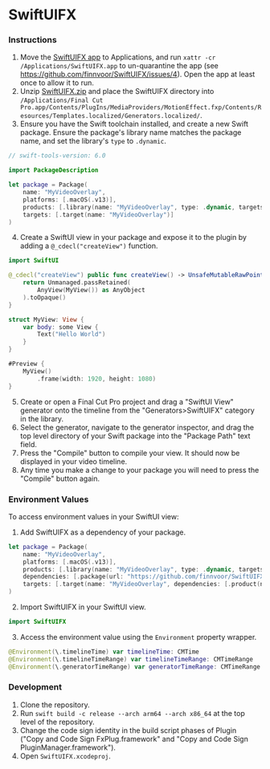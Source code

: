 # SwiftUIFX

### Instructions

1. Move the [SwiftUIFX app](https://github.com/finnvoor/SwiftUIFX/releases/latest/download/SwiftUIFX.app.zip) to Applications, and run `xattr -cr /Applications/SwiftUIFX.app` to un-quarantine the app (see https://github.com/finnvoor/SwiftUIFX/issues/4). Open the app at least once to allow it to run.
2. Unzip [SwiftUIFX.zip](https://github.com/finnvoor/SwiftUIFX/releases/latest/download/SwiftUIFX.zip) and place the SwiftUIFX directory into `/Applications/Final Cut Pro.app/Contents/PlugIns/MediaProviders/MotionEffect.fxp/Contents/Resources/Templates.localized/Generators.localized/`.
3. Ensure you have the Swift toolchain installed, and create a new Swift package. Ensure the package's library name matches the package name, and set the library's `type` to `.dynamic`.
```swift
// swift-tools-version: 6.0

import PackageDescription

let package = Package(
    name: "MyVideoOverlay",
    platforms: [.macOS(.v13)],
    products: [.library(name: "MyVideoOverlay", type: .dynamic, targets: ["MyVideoOverlay"])],
    targets: [.target(name: "MyVideoOverlay")]
)
```
4. Create a SwiftUI view in your package and expose it to the plugin by adding a `@_cdecl("createView")` function.
```swift
import SwiftUI

@_cdecl("createView") public func createView() -> UnsafeMutableRawPointer {
    return Unmanaged.passRetained(
        AnyView(MyView()) as AnyObject
    ).toOpaque()
}

struct MyView: View {
    var body: some View {
        Text("Hello World")
    }
}

#Preview {
    MyView()
        .frame(width: 1920, height: 1080)
}
```
5. Create or open a Final Cut Pro project and drag a "SwiftUI View" generator onto the timeline from the "Generators>SwiftUIFX" category in the library.
6. Select the generator, navigate to the generator inspector, and drag the top level directory of your Swift package into the "Package Path" text field.
7. Press the "Compile" button to compile your view. It should now be displayed in your video timeline.
8. Any time you make a change to your package you will need to press the "Compile" button again.

### Environment Values

To access environment values in your SwiftUI view:
1. Add SwiftUIFX as a dependency of your package.
```swift
let package = Package(
    name: "MyVideoOverlay",
    platforms: [.macOS(.v13)],
    products: [.library(name: "MyVideoOverlay", type: .dynamic, targets: ["MyVideoOverlay"])],
    dependencies: [.package(url: "https://github.com/finnvoor/SwiftUIFX.git", branch: "main")],
    targets: [.target(name: "MyVideoOverlay", dependencies: [.product(name: "SwiftUIFX", package: "SwiftUIFX")])]
)
```
2. Import SwiftUIFX in your SwiftUI view.
```swift
import SwiftUIFX
```
3. Access the environment value using the `Environment` property wrapper.
```swift
@Environment(\.timelineTime) var timelineTime: CMTime
@Environment(\.timelineTimeRange) var timelineTimeRange: CMTimeRange
@Environment(\.generatorTimeRange) var generatorTimeRange: CMTimeRange
```

### Development

1. Clone the repository.
2. Run `swift build -c release --arch arm64 --arch x86_64` at the top level of the repository.
3. Change the code sign identity in the build script phases of Plugin ("Copy and Code Sign FxPlug.framework" and "Copy and Code Sign PluginManager.framework"). 
4. Open `SwiftUIFX.xcodeproj`.
